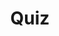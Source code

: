 ---
title: "Quiz"
passing_percentage: 70
layout: "test"
type: "test"
questions:
  - id: "q1"
    text: "What does Dapr stand for?"
    type: "single-answer"
    marks: 2
    options:
      - id: "a"
        text: "Distributed Application Runtime"
        is_correct: true
      - id: "b"
        text: "Distributed API Runtime"
      - id: "c"
        text: "Dynamic Application Runtime"
  - id: "q2"
    text: "Which capabilities does Dapr provide through its sidecar architecture? (Select all that apply)"
    type: "multiple-answers"
    marks: 2
    options:
      - id: "a"
        text: "Service invocation"
        is_correct: true
      - id: "b"
        text: "State management"
        is_correct: true
      - id: "c"
        text: "Database administration"
  - id: "q3"
    text: "What tutorial does this course expand on to provide a visual approach to learning Dapr?"
    type: "short_answer" 
    marks: 2
    correct_answer: "Hello Kubernetes tutorial with Dapr" 
---